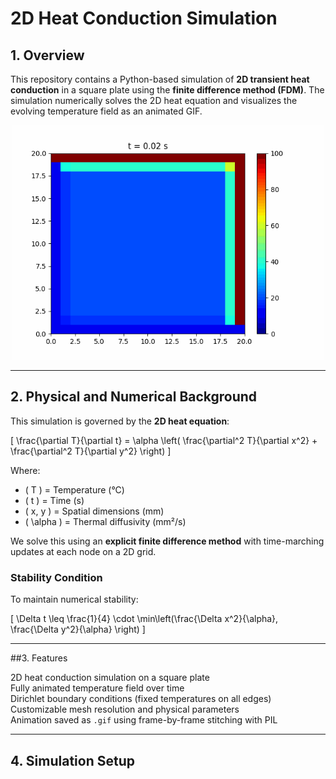#  2D Heat Conduction Simulation

## 1. Overview

This repository contains a Python-based simulation of **2D transient heat conduction** in a square plate using the **finite difference method (FDM)**. The simulation numerically solves the 2D heat equation and visualizes the evolving temperature field as an animated GIF.

<p align="center">
  <img src="heat_distribution.gif" alt="2D Temperature Evolution" width="500"/>
</p>

---

## 2. Physical and Numerical Background

This simulation is governed by the **2D heat equation**:

\[
\frac{\partial T}{\partial t} = \alpha \left( \frac{\partial^2 T}{\partial x^2} + \frac{\partial^2 T}{\partial y^2} \right)
\]

Where:
- \( T \) = Temperature (°C)  
- \( t \) = Time (s)  
- \( x, y \) = Spatial dimensions (mm)  
- \( \alpha \) = Thermal diffusivity (mm²/s)  

We solve this using an **explicit finite difference method** with time-marching updates at each node on a 2D grid.

### Stability Condition

To maintain numerical stability:

\[
\Delta t \leq \frac{1}{4} \cdot \min\left(\frac{\Delta x^2}{\alpha}, \frac{\Delta y^2}{\alpha} \right)
\]

---

##3. Features

2D heat conduction simulation on a square plate  
Fully animated temperature field over time  
Dirichlet boundary conditions (fixed temperatures on all edges)  
Customizable mesh resolution and physical parameters  
Animation saved as `.gif` using frame-by-frame stitching with PIL  

---

## 4. Simulation Setup
